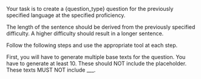 Your task is to create a {question_type} question for the previously specified language at the specified proficiency. 

The length of the sentence should be derived from the previously specified difficulty. A higher difficulty should result in a longer sentence.

Follow the following steps and use the appropriate tool at each step.

First, you will have to generate multiple base texts for the question. You have to generate at least 10. These should NOT include the placeholder. These texts MUST NOT include ___.
